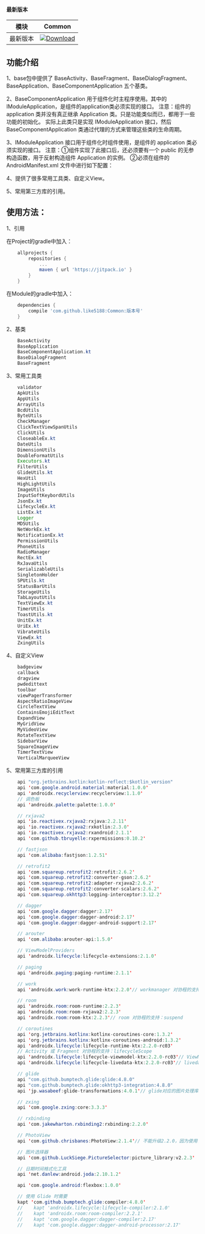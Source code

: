 #### 最新版本

模块|Common
---|---
最新版本|[![Download](https://jitpack.io/v/like5188/Common.svg)](https://jitpack.io/#like5188/Common)

## 功能介绍
1、base包中提供了 BaseActivity、BaseFragment、BaseDialogFragment、BaseApplication、BaseComponentApplication 五个基类。

2、BaseComponentApplication 用于组件化时主程序使用。其中的 IModuleApplication，是组件的application类必须实现的接口。
注意：组件的 application 类并没有真正继承 Application 类。只是功能类似而已，都用于一些功能的初始化。
实际上此类只是实现 IModuleApplication 接口，然后 BaseComponentApplication 类通过代理的方式来管理这些类的生命周期。

3、IModuleApplication 接口用于组件化时组件使用，是组件的 application 类必须实现的接口。
注意：①组件实现了此接口后，还必须要有一个 public 的无参构造函数，用于反射构造组件 Application 的实例。
②必须在组件的 AndroidManifest.xml 文件中进行如下配置：<meta-data android:name="实现类的全限定类名" android:value="IModuleApplication" />

4、提供了很多常用工具类、自定义View。

5、常用第三方库的引用。

## 使用方法：

1、引用

在Project的gradle中加入：
```groovy
    allprojects {
        repositories {
            ...
            maven { url 'https://jitpack.io' }
        }
    }
```
在Module的gradle中加入：
```groovy
    dependencies {
        compile 'com.github.like5188:Common:版本号'
    }
```

2、基类
```java
    BaseActivity
    BaseApplication
    BaseComponentApplication.kt
    BaseDialogFragment
    BaseFragment
```

3、常用工具类
```java
    validator
    ApkUtils
    AppUtils
    ArrayUtils
    BcdUtils
    ByteUtils
    CheckManager
    ClickTextViewSpanUtils
    ClickUtils
    CloseableEx.kt
    DateUtils
    DimensionUtils
    DoubleFormatUtils
    Executors.kt
    FilterUtils
    GlideUtils.kt
    HexUtil
    HighLightUtils
    ImageUtils
    InputSoftKeybordUtils
    JsonEx.kt
    LifecycleEx.kt
    ListEx.kt
    Logger
    MD5Utils
    NetWorkEx.kt
    NotificationEx.kt
    PermissionUtils
    PhoneUtils
    RadioManager
    RectEx.kt
    RxJavaUtils
    SerializableUtils
    SingletonHolder
    SPUtils.kt
    StatusBarUtils
    StorageUtils
    TabLayoutUtils
    TextViewEx.kt
    TimerUtils
    ToastUtils.kt
    UnitEx.kt
    UriEx.kt
    VibrateUtils
    ViewEx.kt
    ZxingUtils
```

4、自定义View
```java
    badgeview
    callback
    dragview
    pwdedittext
    toolbar
    viewPagerTransformer
    AspectRatioImageView
    CircleTextView
    ContainsEmojiEditText
    ExpandView
    MyGridView
    MyVideoView
    RotateTextView
    SidebarView
    SquareImageView
    TimerTextView
    VerticalMarqueeView
```

5、常用第三方库的引用
```java
    api "org.jetbrains.kotlin:kotlin-reflect:$kotlin_version"
    api 'com.google.android.material:material:1.0.0'
    api 'androidx.recyclerview:recyclerview:1.1.0'
    // 调色板
    api 'androidx.palette:palette:1.0.0'

    // rxjava2
    api 'io.reactivex.rxjava2:rxjava:2.2.11'
    api 'io.reactivex.rxjava2:rxkotlin:2.3.0'
    api 'io.reactivex.rxjava2:rxandroid:2.1.1'
    api 'com.github.tbruyelle:rxpermissions:0.10.2'

    // fastjson
    api 'com.alibaba:fastjson:1.2.51'

    // retrofit2
    api 'com.squareup.retrofit2:retrofit:2.6.2'
    api 'com.squareup.retrofit2:converter-gson:2.6.2'
    api 'com.squareup.retrofit2:adapter-rxjava2:2.6.2'
    api 'com.squareup.retrofit2:converter-scalars:2.6.2'
    api 'com.squareup.okhttp3:logging-interceptor:3.12.2'

    // dagger
    api 'com.google.dagger:dagger:2.17'
    api 'com.google.dagger:dagger-android:2.17'
    api 'com.google.dagger:dagger-android-support:2.17'

    // arouter
    api 'com.alibaba:arouter-api:1.5.0'

    // ViewModelProviders
    api 'androidx.lifecycle:lifecycle-extensions:2.1.0'

    // paging
    api 'androidx.paging:paging-runtime:2.1.1'

    // work
    api 'androidx.work:work-runtime-ktx:2.2.0'// workmanager 对协程的支持：suspend

    // room
    api 'androidx.room:room-runtime:2.2.3'
    api 'androidx.room:room-rxjava2:2.2.3'
    api 'androidx.room:room-ktx:2.2.3'// room 对协程的支持：suspend

    // coroutines
    api 'org.jetbrains.kotlinx:kotlinx-coroutines-core:1.3.2'
    api 'org.jetbrains.kotlinx:kotlinx-coroutines-android:1.3.2'
    api 'androidx.lifecycle:lifecycle-runtime-ktx:2.2.0-rc03'
    // Activity 或 Fragment 对协程的支持：lifecycleScope
    api 'androidx.lifecycle:lifecycle-viewmodel-ktx:2.2.0-rc03'// ViewModel 对协程的支持：viewModelScope
    api 'androidx.lifecycle:lifecycle-livedata-ktx:2.2.0-rc03'// livedata 对协程的支持：liveData{}

    // glide
    api "com.github.bumptech.glide:glide:4.8.0"
    api "com.github.bumptech.glide:okhttp3-integration:4.8.0"
    api 'jp.wasabeef:glide-transformations:4.0.1'// glide对应的图片处理库，可以转换图片为圆形、圆角矩形、高斯模糊等等效果

    // zxing
    api 'com.google.zxing:core:3.3.3'

    // rxbinding
    api 'com.jakewharton.rxbinding2:rxbinding:2.2.0'

    // PhotoView
    api 'com.github.chrisbanes:PhotoView:2.1.4'// 不能升级2.2.0，因为使用了AndroidX库，不能和support库共存。

    // 图片选择器
    api 'com.github.LuckSiege.PictureSelector:picture_library:v2.2.3'

    // 日期时间格式化工具
    api 'net.danlew:android.joda:2.10.1.2'

    api 'com.google.android:flexbox:1.0.0'

    // 使用 Glide 时需要
    kapt 'com.github.bumptech.glide:compiler:4.8.0'
    //    kapt 'androidx.lifecycle:lifecycle-compiler:2.1.0'
    //    kapt 'androidx.room:room-compiler:2.2.1'
    //    kapt 'com.google.dagger:dagger-compiler:2.17'
    //    kapt 'com.google.dagger:dagger-android-processor:2.17'
```